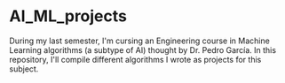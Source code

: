 # AI_ML_projects
During my last semester, I'm cursing an Engineering course in Machine Learning algorithms (a subtype of AI) thought by Dr. Pedro García. In this repository, I'll compile different algorithms I wrote as projects for this subject.
